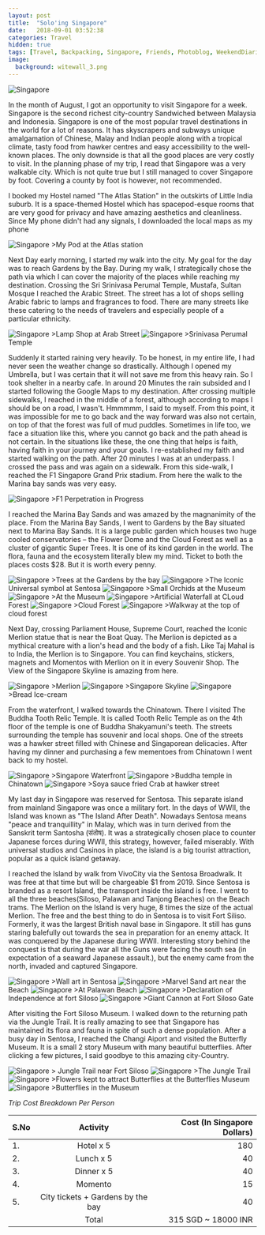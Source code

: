 ```yaml
---
layout: post
title:  "Solo'ing Singapore"
date:   2018-09-01 03:52:38
categories: Travel
hidden: true
tags: [Travel, Backpacking, Singapore, Friends, Photoblog, WeekendDiaries]
image:
  background: witewall_3.png
---
```


<img src="https://i.imgur.com/5LJt51p.jpg" alt="Singapore">

In the month of August, I got an opportunity to visit Singapore for a week. Singapore is the second richest city-country Sandwiched between Malaysia and Indonesia.
Singapore is one of the most popular travel destinations in the world for a lot of reasons. It has skyscrapers and subways unique amalgamation of Chinese, Malay and Indian people along with a tropical climate, tasty food from hawker centres and easy accessibility to the well-known places. The only downside is that all the good places are very costly to visit.
In the planning phase of my trip, I read that Singapore was a very walkable city. Which is not quite true but I still managed to cover Singapore by foot. Covering a county by foot is however, not recommended.

I booked my Hostel named "The Atlas Station" in the outskirts of Little India suburb. It is a space-themed Hostel which has spacepod-esque rooms that are very good for privacy and have amazing aesthetics and cleanliness. Since My phone didn't had any signals, I downloaded the local maps as my phone

<img src="https://i.imgur.com/3tbzmmC.jpg" alt="Singapore">
>My Pod at the Atlas station

Next Day early morning, I started my walk into the city. My goal for the day was to reach Gardens by the Bay. During my walk, I strategically chose the path via which I can cover the majority of the places while reaching my destination. Crossing the Sri Srinivasa Perumal Temple, Mustafa, Sultan Mosque I reached the Arabic Street. The street has a lot of shops selling Arabic fabric to lamps and fragrances to food. There are many streets like these catering to the needs of travelers and especially people of a particular ethnicity.

<img src="https://i.imgur.com/P78GAoI.jpg" alt="Singapore">
>Lamp Shop at Arab Street

<img src="https://i.imgur.com/I6BPw3x.jpg" alt="Singapore">
>Srinivasa Perumal Temple

Suddenly it started raining very heavily. To be honest, in my entire life, I had never seen the weather change so drastically. Although I opened my Umbrella, but I was certain that it will not save me from this heavy rain. So I took shelter in a nearby cafe. In around 20 Minutes the rain subsided and I started following the Google Maps to my destination. After crossing multiple sidewalks, I reached in the middle of a forest, although according to maps I should be on a road, I wasn't. Hmmmmm, I said to myself. From this point, it was impossible for me to go back and the way forward was also not certain, on top of that the forest was full of mud puddles. Sometimes in life too, we face a situation like this, where you cannot go back and the path ahead is not certain. In the situations like these, the one thing that helps is faith, having faith in your journey and your goals. I re-established my faith and started walking on the path. After 20 minutes I was at an underpass. I crossed the pass and was again on a sidewalk. From this side-walk, I reached the F1 Singapore Grand Prix stadium. From here the walk to the Marina bay sands was very easy.

<img src="https://i.imgur.com/MK94yAW.jpg" alt="Singapore">
>F1 Perpetration in Progress

I reached the Marina Bay Sands and was amazed by the magnanimity of the place. From the Marina Bay Sands, I went to Gardens by the Bay situated next to Marina Bay Sands. It is a large public garden which houses two huge cooled conservatories – the Flower Dome and the Cloud Forest as well as a cluster of gigantic Super Trees. It is one of its kind garden in the world. The flora, fauna and the ecosystem literally blew my mind. Ticket to both the places costs $28. But it is worth every penny.

<img src="https://i.imgur.com/U7SSaov.jpg" alt="Singapore">
>Trees at the Gardens by the bay

<img src="https://i.imgur.com/24uGJCi.jpg" alt="Singapore">
>The Iconic Universal symbol at Sentosa

<img src="https://i.imgur.com/DqcQnGS.jpg" alt="Singapore">
>Small Orchids at the Museum

<img src="https://i.imgur.com/IckxUpK.jpg" alt="Singapore">
>At the Museum

<img src="https://i.imgur.com/54L42wO.jpg" alt="Singapore">
>Artificial Waterfall at CLoud Forest

<img src="https://i.imgur.com/VsJyLZT.jpg" alt="Singapore">
>Cloud Forest

<img src="https://i.imgur.com/7LJPwJv.jpg" alt="Singapore">
>Walkway at the top of cloud forest

Next Day, crossing Parliament House, Supreme Court, reached the Iconic Merlion statue that is near the Boat Quay. The Merlion is depicted as a mythical creature with a lion's head and the body of a fish. Like Taj Mahal is to India, the Merlion is to Singapore. You can find keychains, stickers, magnets and Momentos with Merlion on it in every Souvenir Shop. The View of the Singapore Skyline is amazing from here.

<img src="https://i.imgur.com/rowzyQ4.jpg" alt="Singapore">
>Merlion

<img src="https://i.imgur.com/ruUD8Z3.jpg" alt="Singapore">
>Singapore Skyline

<img src="https://i.imgur.com/M4vCP3R.jpg" alt="Singapore">
>Bread Ice-cream

From the waterfront, I walked towards the Chinatown. There I visited The Buddha Tooth Relic Temple. It is called Tooth Relic Temple as on the 4th floor of the temple is one of Buddha Shakyamuni's teeth. The streets surrounding the temple has souvenir and local shops. One of the streets was a hawker street filled with Chinese and Singaporean delicacies. After having my dinner and purchasing a few mementoes from Chinatown I went back to my hostel.

<img src="https://i.imgur.com/zL06eDD.jpg" alt="Singapore">
>Singapore Waterfront

<img src="https://i.imgur.com/y6aouxL.jpg" alt="Singapore">
>Buddha temple in Chinatown

<img src="https://i.imgur.com/AL8z2ug.jpg" alt="Singapore">
>Soya sauce fried Crab at hawker street

My last day in Singapore was reserved for Sentosa. This separate island from mainland Singapore was once a military fort. In the days of WWII, the Island was known as "The Island After Death". Nowadays Sentosa means "peace and tranquillity" in Malay, which was in turn derived from the Sanskrit term Santosha (संतोष). It was a strategically chosen place to counter Japanese forces during WWII, this strategy, however, failed miserably. With universal studios and Casinos in place, the island is a big tourist attraction, popular as a quick island getaway.  

I reached the Island by walk from VivoCity via the Sentosa Broadwalk. It was free at that time but will be chargeable $1 from 2019. Since Sentosa is branded as a resort Island, the transport inside the island is free. I went to all the three beaches(Siloso, Palawan and Tanjong Beaches) on the Beach trams. The Merlion on the Island is very huge, 8 times the size of the actual Merlion. The free and the best thing to do in Sentosa is to visit Fort Siliso. Formerly, it was the largest British naval base in Singapore. It still has guns staring balefully out towards the sea in preparation for an enemy attack. It was conquered by the Japanese during WWII. Interesting story behind the conquest is that during the war all the Guns were facing the south sea (in expectation of a seaward Japanese assault.), but the enemy came from the north, invaded and captured Singapore.

<img src="https://i.imgur.com/SLOJ2aI.jpg" alt="Singapore">
>Wall art in Sentosa

<img src="https://i.imgur.com/RDkJcBV.jpg" alt="Singapore">
>Marvel Sand art near the Beach

<img src="https://i.imgur.com/mt7tXTa.jpg" alt="Singapore">
>At Palawan Beach

<img src="https://i.imgur.com/FN1jWUR.jpg" alt="Singapore">
>Declaration of Independence at fort Siloso

<img src="https://i.imgur.com/ULS7dY6.jpg" alt="Singapore">
>Giant Cannon at Fort Siloso Gate

After visiting the Fort Siloso Museum. I walked down to the returning path via the Jungle Trail. It is really amazing to see that Singapore has maintained its flora and fauna in spite of such a dense population. After a busy day in Sentosa, I reached the Changi Aiport and visited the Butterfly Museum. It is a small 2 story Museum with many beautiful butterflies. After clicking a few pictures, I said goodbye to this amazing city-Country.

<img src="https://i.imgur.com/38Z1t5z.jpg" alt="Singapore">
> Jungle Trail near Fort Siloso

<img src="https://i.imgur.com/S2LQsPR.jpg" alt="Singapore">
>The Jungle Trail

<img src="https://i.imgur.com/oV4vHuD.jpg" alt="Singapore">
>Flowers kept to attract Butterflies at the Butterflies Museum

<img src="https://i.imgur.com/5QCg0sA.jpg" alt="Singapore">
>Butterflies in the Museum


*Trip Cost Breakdown Per Person*

| S.No | Activity|Cost (In Singapore Dollars) |
|:----------|:----------:|-:|
| 1.      | Hotel x 5     |180|
| 2.      | Lunch x 5      |40|
| 3.      | Dinner x 5     |40|
| 4.      | Momento      |15|
| 5.      | City tickets + Gardens by the bay     |40|
||Total| 315 SGD  ~ 18000 INR|
